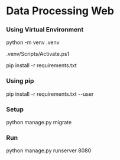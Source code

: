 # Data Processing Web

### Using Virtual Environment

python -m venv .venv

.venv/Scripts/Activate.ps1

pip install -r requirements.txt

### Using pip

pip install -r requirements.txt --user

### Setup

python manage.py migrate

### Run

python manage.py runserver 8080
